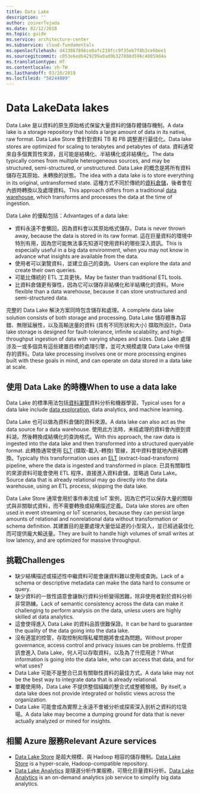 ```yaml
---
title: Data Lake
description: ''
author: zoinerTejada
ms.date: 02/12/2018
ms.topic: guide
ms.service: architecture-center
ms.subservice: cloud-fundamentals
ms.openlocfilehash: d433867886ce0afc219fcc9f35eb7f8b3ce6bee1
ms.sourcegitcommit: c053e6edb429299a0ad9b327888d596c48859d4a
ms.translationtype: HT
ms.contentlocale: zh-TW
ms.lasthandoff: 03/20/2019
ms.locfileid: "58244089"
---
```

# <a name="data-lakes"></a><span data-ttu-id="e379a-102">Data Lake</span><span class="sxs-lookup"><span data-stu-id="e379a-102">Data lakes</span></span>

<span data-ttu-id="e379a-103">Data Lake 是以資料的原生原始格式保留大量資料的儲存體儲存機制。</span><span class="sxs-lookup"><span data-stu-id="e379a-103">A data lake is a storage repository that holds a large amount of data in its native, raw format.</span></span> <span data-ttu-id="e379a-104">Data Lake Store 會針對資料 TB 和 PB 調整進行最佳化。</span><span class="sxs-lookup"><span data-stu-id="e379a-104">Data lake stores are optimized for scaling to terabytes and petabytes of data.</span></span> <span data-ttu-id="e379a-105">資料通常來自多個異質性來源，且可能是結構化、半結構化或非結構化。</span><span class="sxs-lookup"><span data-stu-id="e379a-105">The data typically comes from multiple heterogeneous sources, and may be structured, semi-structured, or unstructured.</span></span> <span data-ttu-id="e379a-106">Data Lake 的概念是將所有資料儲存在其原始、未轉換的狀態。</span><span class="sxs-lookup"><span data-stu-id="e379a-106">The idea with a data lake is to store everything in its original, untransformed state.</span></span> <span data-ttu-id="e379a-107">這種方式不同於傳統的[資料倉儲](../relational-data/data-warehousing.md)，後者會在內嵌時轉換以及處理資料。</span><span class="sxs-lookup"><span data-stu-id="e379a-107">This approach differs from a traditional [data warehouse](../relational-data/data-warehousing.md), which transforms and processes the data at the time of ingestion.</span></span>

<span data-ttu-id="e379a-108">Data Lake 的優點包括：</span><span class="sxs-lookup"><span data-stu-id="e379a-108">Advantages of a data lake:</span></span>

- <span data-ttu-id="e379a-109">資料永遠不會擲回，因為資料會以其原始格式儲存。</span><span class="sxs-lookup"><span data-stu-id="e379a-109">Data is never thrown away, because the data is stored in its raw format.</span></span> <span data-ttu-id="e379a-110">這在巨量資料的環境中特別有用，因為您可能無法事先知道可使用資料的哪些深入資訊。</span><span class="sxs-lookup"><span data-stu-id="e379a-110">This is especially useful in a big data environment, when you may not know in advance what insights are available from the data.</span></span>
- <span data-ttu-id="e379a-111">使用者可以瀏覽資料，並建立自己的查詢。</span><span class="sxs-lookup"><span data-stu-id="e379a-111">Users can explore the data and create their own queries.</span></span>
- <span data-ttu-id="e379a-112">可能比傳統的 ETL 工具更快。</span><span class="sxs-lookup"><span data-stu-id="e379a-112">May be faster than traditional ETL tools.</span></span>
- <span data-ttu-id="e379a-113">比資料倉儲更有彈性，因為它可以儲存非結構化和半結構化的資料。</span><span class="sxs-lookup"><span data-stu-id="e379a-113">More flexible than a data warehouse, because it can store unstructured and semi-structured data.</span></span>

<span data-ttu-id="e379a-114">完整的 Data Lake 解決方案同時包含儲存和處理。</span><span class="sxs-lookup"><span data-stu-id="e379a-114">A complete data lake solution consists of both storage and processing.</span></span> <span data-ttu-id="e379a-115">Data Lake 儲存體專為容錯、無限延展性，以及高輸送量的資料 (具有不同形狀和大小) 擷取所設計。</span><span class="sxs-lookup"><span data-stu-id="e379a-115">Data lake storage is designed for fault-tolerance, infinite scalability, and high-throughput ingestion of data with varying shapes and sizes.</span></span> <span data-ttu-id="e379a-116">Data Lake 處理涉及一或多個具有這些建置目標的處理引擎，並可大規模處理 Data Lake 中所儲存的資料。</span><span class="sxs-lookup"><span data-stu-id="e379a-116">Data lake processing involves one or more processing engines built with these goals in mind, and can operate on data stored in a data lake at scale.</span></span>

## <a name="when-to-use-a-data-lake"></a><span data-ttu-id="e379a-117">使用 Data Lake 的時機</span><span class="sxs-lookup"><span data-stu-id="e379a-117">When to use a data lake</span></span>

<span data-ttu-id="e379a-118">Data Lake 的標準用法包括[資料瀏覽](./interactive-data-exploration.md)資料分析和機器學習。</span><span class="sxs-lookup"><span data-stu-id="e379a-118">Typical uses for a data lake include [data exploration](./interactive-data-exploration.md), data analytics, and machine learning.</span></span>

<span data-ttu-id="e379a-119">Data Lake 也可以做為資料倉儲的資料來源。</span><span class="sxs-lookup"><span data-stu-id="e379a-119">A data lake can also act as the data source for a data warehouse.</span></span> <span data-ttu-id="e379a-120">使用此方法時，未經處理的資料會內嵌到資料湖，然後轉換成結構化的查詢格式。</span><span class="sxs-lookup"><span data-stu-id="e379a-120">With this approach, the raw data is ingested into the data lake and then transformed into a structured queryable format.</span></span> <span data-ttu-id="e379a-121">此轉換通常使用 [ELT](../relational-data/etl.md#extract-load-and-transform-elt) (擷取-載入-轉換) 管線，其中資料會就地內嵌和轉換。</span><span class="sxs-lookup"><span data-stu-id="e379a-121">Typically this transformation uses an [ELT](../relational-data/etl.md#extract-load-and-transform-elt) (extract-load-transform) pipeline, where the data is ingested and transformed in place.</span></span> <span data-ttu-id="e379a-122">已具有關聯性的來源資料可能會使用 ETL 程序，直接進入資料倉儲，並略過 Data Lake。</span><span class="sxs-lookup"><span data-stu-id="e379a-122">Source data that is already relational may go directly into the data warehouse, using an ETL process, skipping the data lake.</span></span>

<span data-ttu-id="e379a-123">Data Lake Store 通常會用於事件串流或 IoT 案例，因為它們可以保存大量的關聯式與非關聯式資料，而不需要轉換或結構描述定義。</span><span class="sxs-lookup"><span data-stu-id="e379a-123">Data lake stores are often used in event streaming or IoT scenarios, because they can persist large amounts of relational and nonrelational data without transformation or schema definition.</span></span> <span data-ttu-id="e379a-124">其建置目的是要處理大量低延遲的小型寫入，並已經過最佳化而可提供龐大輸送量。</span><span class="sxs-lookup"><span data-stu-id="e379a-124">They are built to handle high volumes of small writes at low latency, and are optimized for massive throughput.</span></span>

## <a name="challenges"></a><span data-ttu-id="e379a-125">挑戰</span><span class="sxs-lookup"><span data-stu-id="e379a-125">Challenges</span></span>

- <span data-ttu-id="e379a-126">缺少結構描述或描述性中繼資料可能會讓資料難以使用或查詢。</span><span class="sxs-lookup"><span data-stu-id="e379a-126">Lack of a schema or descriptive metadata can make the data hard to consume or query.</span></span>
- <span data-ttu-id="e379a-127">缺少資料的一致性語意會讓執行資料分析變得困難，除非使用者對於資料分析非常熟練。</span><span class="sxs-lookup"><span data-stu-id="e379a-127">Lack of semantic consistency across the data can make it challenging to perform analysis on the data, unless users are highly skilled at data analytics.</span></span>
- <span data-ttu-id="e379a-128">這會使得進入 Data Lake 的資料品質很難保證。</span><span class="sxs-lookup"><span data-stu-id="e379a-128">It can be hard to guarantee the quality of the data going into the data lake.</span></span>
- <span data-ttu-id="e379a-129">沒有適當的控管，存取控制和隱私權問題將會成為問題。</span><span class="sxs-lookup"><span data-stu-id="e379a-129">Without proper governance, access control and privacy issues can be problems.</span></span> <span data-ttu-id="e379a-130">什麼資訊會進入 Data Lake，何人可以存取資料，以及為了什麼用途？</span><span class="sxs-lookup"><span data-stu-id="e379a-130">What information is going into the data lake, who can access that data, and for what uses?</span></span>
- <span data-ttu-id="e379a-131">Data Lake 可能不是整合已具有關聯性資料的最佳方式。</span><span class="sxs-lookup"><span data-stu-id="e379a-131">A data lake may not be the best way to integrate data that is already relational.</span></span>
- <span data-ttu-id="e379a-132">單獨使用時，Data Lake 不提供整個組織的整合式或整體檢視。</span><span class="sxs-lookup"><span data-stu-id="e379a-132">By itself, a data lake does not provide integrated or holistic views across the organization.</span></span>
- <span data-ttu-id="e379a-133">Data Lake 可能會成為實際上永遠不會被分析或探索深入剖析之資料的垃圾場。</span><span class="sxs-lookup"><span data-stu-id="e379a-133">A data lake may become a dumping ground for data that is never actually analyzed or mined for insights.</span></span>

## <a name="relevant-azure-services"></a><span data-ttu-id="e379a-134">相關 Azure 服務</span><span class="sxs-lookup"><span data-stu-id="e379a-134">Relevant Azure services</span></span>

- <span data-ttu-id="e379a-135">[Data Lake Store](/azure/data-lake-store/) 是超大規模、與 Hadoop 相容的儲存機制。</span><span class="sxs-lookup"><span data-stu-id="e379a-135">[Data Lake Store](/azure/data-lake-store/) is a hyper-scale, Hadoop-compatible repository.</span></span>
- <span data-ttu-id="e379a-136">[Data Lake Analytics](/azure/data-lake-analytics/) 是隨選分析作業服務，可簡化巨量資料分析。</span><span class="sxs-lookup"><span data-stu-id="e379a-136">[Data Lake Analytics](/azure/data-lake-analytics/) is an on-demand analytics job service to simplify big data analytics.</span></span>
